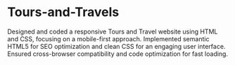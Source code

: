 # Tours-and-Travels
Designed and coded a responsive Tours and Travel website using HTML and CSS, focusing on a mobile-first approach. Implemented semantic HTML5 for SEO optimization and clean CSS for an engaging user interface. Ensured cross-browser compatibility and code optimization for fast loading.
